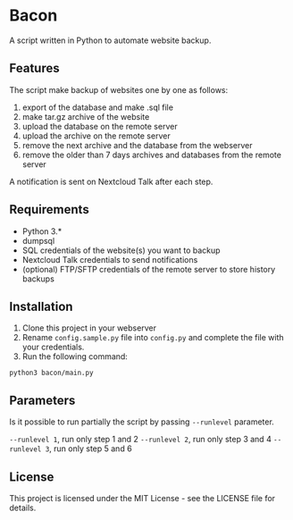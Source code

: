 # Bacon

A script written in Python to automate website backup.

## Features
The script make backup of websites one by one as follows:

1. export of the database and make .sql file
2. make tar.gz archive of the website
3. upload the database on the remote server
4. upload the archive on the remote server
5. remove the next archive and the database from the webserver
6. remove the older than 7 days archives and databases from the remote server

A notification is sent on Nextcloud Talk after each step.

## Requirements

- Python 3.*
- dumpsql
- SQL credentials of the website(s) you want to backup
- Nextcloud Talk credentials to send notifications
- (optional) FTP/SFTP credentials of the remote server to store history backups

## Installation

1. Clone this project in your webserver 
2. Rename `config.sample.py` file into `config.py` and complete the file with your credentials.
3. Run the following command:

```shell
python3 bacon/main.py
```

## Parameters

Is it possible to run partially the script by passing `--runlevel` parameter. 

`--runlevel 1`, run only step 1 and 2
`--runlevel 2`, run only step 3 and 4
`--runlevel 3`, run only step 5 and 6

## License

This project is licensed under the MIT License - see the LICENSE file for details.